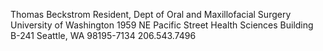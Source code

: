 Thomas Beckstrom
Resident, Dept of Oral and Maxillofacial Surgery
University of Washington
1959 NE Pacific Street
Health Sciences Building B-241
Seattle, WA 98195-7134
206.543.7496

